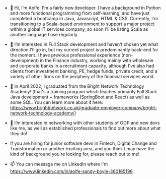 - 👋 Hi, I’m Aoife. I'm a fairly new developer. I have a background in Python and more functional programming from self-learning, and have just completed a bootcamp in Java, Javascript, HTML & CSS. Currently, I'm transitioning to a Scala-based environment to support a major project within a global IT services company, so soon I'll be listing Scala as another language I use regularly. 

- 👀 I’m interested in Full Stack development and haven't chosen yet what direction I'll go in, but my current project is predominantly back-end for the moment. I have previous professional experience (non-development) in the Finance industry, working mainly with wholesale and corporate banks in a recruitment capacity, although I've also had clients from investment banking, PE, hedge funds, private credit, and a variety of other firms on the periphery of the financial services world. 

- 🌱 In April 2022, I graduated from the Bright Network Technology Academy!
   (that's a training program which teaches primarily Full Stack Java development + frameworks (SpringBoot and React) as well as some SQL. You can learn more about it here: https://www.brightnetwork.co.uk/graduate-employer-company/bright-network-technology-academy/) 
   
- 💞️ I’m interested in networking with other students of OOP and new devs like me, as well as established professionals to find out more about what they do! 

- If you are hiring for junior software devs in Fintech, Digital Change and Transformation or another exciting area, and you think I may have the kind of background you're looking for, please reach out to me! 

- 📫 You can message me on LinkedIn where I'm https://www.linkedin.com/in/aoife-sandy-boyle-360165196

<!---
aoifeags/aoifeags is a ✨ special ✨ repository because its `README.md` (this file) appears on your GitHub profile.
You can click the Preview link to take a look at your changes.
--->
